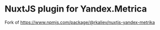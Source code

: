 # NuxtJS plugin for Yandex.Metrica

Fork of https://www.npmjs.com/package/@rkaliev/nuxtjs-yandex-metrika
